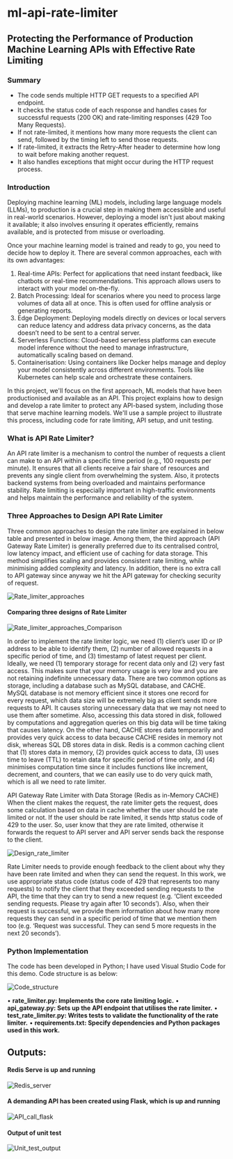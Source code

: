# ml-api-rate-limiter

## Protecting the Performance of Production Machine Learning APIs with Effective Rate Limiting


### Summary
- The code sends multiple HTTP GET requests to a specified API endpoint.
- It checks the status code of each response and handles cases for successful requests (200 OK) and rate-limiting responses (429 Too Many Requests).
- If not rate-limited, it mentions how many more requests the client can send, followed by the timing left to send those requests.
- If rate-limited, it extracts the Retry-After header to determine how long to wait before making another request.
- It also handles exceptions that might occur during the HTTP request process.


### Introduction
Deploying machine learning (ML) models, including large language models (LLMs), to production is a crucial step in making them accessible and useful in real-world scenarios. However, deploying a model isn't just about making it available; it also involves ensuring it operates efficiently, remains available, and is protected from misuse or overloading. 

Once your machine learning model is trained and ready to go, you need to decide how to deploy it. There are several common approaches, each with its own advantages:
1.	Real-time APIs: Perfect for applications that need instant feedback, like chatbots or real-time recommendations. This approach allows users to interact with your model on-the-fly.
2.	Batch Processing: Ideal for scenarios where you need to process large volumes of data all at once. This is often used for offline analysis or generating reports.
3.	Edge Deployment: Deploying models directly on devices or local servers can reduce latency and address data privacy concerns, as the data doesn’t need to be sent to a central server.
4.	Serverless Functions: Cloud-based serverless platforms can execute model inference without the need to manage infrastructure, automatically scaling based on demand.
5.	Containerisation: Using containers like Docker helps manage and deploy your model consistently across different environments. Tools like Kubernetes can help scale and orchestrate these containers.

In this project, we'll focus on the first approach, ML models that have been productionised and available as an API. This project explains how to design and develop a rate limiter to protect any API-based system, including those that serve machine learning models. We'll use a sample project to illustrate this process, including code for rate limiting, API setup, and unit testing.


### What is API Rate Limiter?
An API rate limiter is a mechanism to control the number of requests a client can make to an API within a specific time period (e.g., 100 requests per minute). It ensures that all clients receive a fair share of resources and prevents any single client from overwhelming the system. Also, it protects backend systems from being overloaded and maintains performance stability. Rate limiting is especially important in high-traffic environments and helps maintain the performance and reliability of the system.


### Three Approaches to Design API Rate Limiter
Three common approaches to design the rate limiter are explained in below table and presented in below image. Among them, the third approach (API Gateway Rate Limiter) is generally preferred due to its centralised control, low latency impact, and efficient use of caching for data storage. This method simplifies scaling and provides consistent rate limiting, while minimising added complexity and latency. In addition, there is no extra call to API gateway since anyway we hit the API gateway for checking security of request. 

![Rate_limiter_approaches](https://github.com/user-attachments/assets/052b0764-f80b-403b-9227-c4504247b2b1)

#### Comparing three designs of Rate Limiter
![Rate_limiter_approaches_Comparison](https://github.com/user-attachments/assets/f7332970-c767-468c-a2e0-533ceb48de67)

In order to implement the rate limiter logic, we need (1) client’s user ID or IP address to be able to identify them, (2) number of allowed requests in a specific period of time, and (3) timestamp of latest request per client. Ideally, we need (1) temporary storage for recent data only and (2) very fast access. This makes sure that your memory usage is very low and you are not retaining indefinite unnecessary data. There are two common options as storage, including a database such as MySQL database, and CACHE. MySQL database is not memory efficient since it stores one record for every request, which data size will be extremely big as client sends more requests to API. It causes storing unnecessary data that we may not need to use them after sometime. Also, accessing this data stored in disk, followed by computations and aggregation queries on this big data will be time taking that causes latency. On the other hand, CACHE stores data temporarily and provides very quick access to data because CACHE resides in memory not disk, whereas SQL DB stores data in disk.
Redis is a common caching client that (1) stores data in memory, (2) provides quick access to data, (3) uses time to leave (TTL) to retain data for specific period of time only, and (4) minimises computation time since it includes functions like increment, decrement, and counters, that we can easily use to do very quick math, which is all we need to rate limiter.

API Gateway Rate Limiter with Data Storage (Redis as in-Memory CACHE)
When the client makes the request, the rate limiter gets the request, does some calculation based on data in cache whether the user should be rate limited or not. If the user should be rate limited, it sends http status code of 429 to the user. So, user know that they are rate limited, otherwise it forwards the request to API server and API server sends back the response to the client.

![Design_rate_limiter](https://github.com/user-attachments/assets/96293ab2-3b3f-4500-8b55-db1a6d762a35)

Rate Limiter needs to provide enough feedback to the client about why they have been rate limited and when they can send the request. In this work, we use appropriate status code (status code of 429 that represents too many requests) to notify the client that they exceeded sending requests to the API, the time that they can try to send a new request (e.g. ‘Client exceeded sending requests. Please try again after 10 seconds’). Also, when their request is successful, we provide them information about how many more requests they can send in a specific period of time that we mention them too (e.g. ‘Request was successful. They can send 5 more requests in the next 20 seconds’).


### Python Implementation
The code has been developed in Python; I have used Visual Studio Code for this demo. Code structure is as below:

![Code_structure](https://github.com/user-attachments/assets/32087172-71fe-43c8-84a7-eac2d57482f9)

•	**rate_limiter.py: Implements the core rate limiting logic.**
•	**api_gateway.py: Sets up the API endpoint that utilises the rate limiter.**
•	**test_rate_limiter.py: Writes tests to validate the functionality of the rate limiter.**
•	**requirements.txt: Specify dependencies and Python packages used in this work.**


## Outputs:

#### Redis Serve is up and running
![Redis_server](https://github.com/user-attachments/assets/708a8257-ed26-459f-b591-9d4bff1e6717)

#### A demanding API has been created using Flask, which is up and running
![API_call_flask](https://github.com/user-attachments/assets/d5a91361-304f-4c78-ba77-5dd587331297)

#### Output of unit test
![Unit_test_output](https://github.com/user-attachments/assets/5786f08b-8ac0-4b94-b132-b34a4e51dd31)
